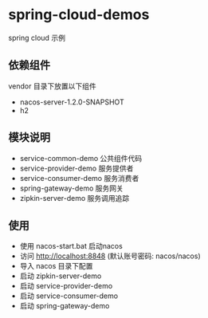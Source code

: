 # spring-cloud-demos

spring cloud 示例

## 依赖组件

vendor 目录下放置以下组件

- nacos-server-1.2.0-SNAPSHOT
- h2

## 模块说明

- service-common-demo 公共组件代码
- service-provider-demo 服务提供者
- service-consumer-demo 服务消费者
- spring-gateway-demo 服务网关
- zipkin-server-demo 服务调用追踪
  
## 使用

- 使用 nacos-start.bat 启动nacos
- 访问 <http://localhost:8848> (默认账号密码: nacos/nacos)
- 导入 nacos 目录下配置
- 启动 zipkin-server-demo
- 启动 service-provider-demo
- 启动 service-consumer-demo
- 启动 spring-gateway-demo
